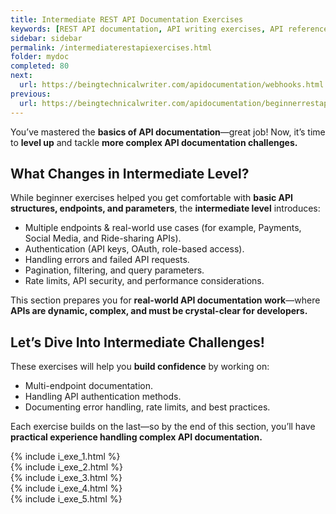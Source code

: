 ```yaml
---
title: Intermediate REST API Documentation Exercises
keywords: [REST API documentation, API writing exercises, API reference, API documentation practice, API documentation test, API writing test, Technical Writing API exercises, API documentation challenges, API documentation best practices, hands-on API documentation, advanced API writing, API error handling, API authentication]
sidebar: sidebar
permalink: /intermediaterestapiexercises.html
folder: mydoc
completed: 80
next:
  url: https://beingtechnicalwriter.com/apidocumentation/webhooks.html
previous:
  url: https://beingtechnicalwriter.com/apidocumentation/beginnerrestapiexercises.html
---
```


You’ve mastered the **basics of API documentation**—great job! 
Now, it’s time to **level up** and tackle **more complex API documentation challenges.**  

## What Changes in Intermediate Level?  
While beginner exercises helped you get comfortable with **basic API structures, endpoints, and parameters**, the **intermediate level** introduces:  

- Multiple endpoints & real-world use cases (for example, Payments, Social Media, and Ride-sharing APIs).  
- Authentication (API keys, OAuth, role-based access).  
- Handling errors and failed API requests.  
- Pagination, filtering, and query parameters.  
- Rate limits, API security, and performance considerations.  

This section prepares you for **real-world API documentation work**—where **APIs are dynamic, complex, and must be crystal-clear for developers.**  

## **Let’s Dive Into Intermediate Challenges!**  
These exercises will help you **build confidence** by working on:  
- Multi-endpoint documentation.  
- Handling API authentication methods.  
- Documenting error handling, rate limits, and best practices.  

Each exercise builds on the last—so by the end of this section, you’ll have **practical experience handling complex API documentation.**  

{% include i_exe_1.html %} <br>
{% include i_exe_2.html %} <br>
{% include i_exe_3.html %} <br>
{% include i_exe_4.html %} <br>
{% include i_exe_5.html %}  
